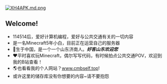 [![XH4APK.md.png](https://s1.ax1x.com/2022/06/16/XH4APK.md.png)](https://imgtu.com/i/XH4APK)  
## Welcome!  
 - 114514后，爱好计算机编程，爱好与公共交通有关的一切内容
 - 是一名Minecraft5年小白，目前正在运营自己的服务器
 - 📌生于中国，是一个一个山东济南人。***好客山东欢迎您***  
 - ❤平时喜欢玩Minecraft，偶尔写写代码，有时候拍点公共交通POV，欢迎到我的B站查看！
 - 🌎也看看我的个人网站？www.cmbself.top!  
 - 或许这里的储存库没有你想要的内容~请不要抱怨
